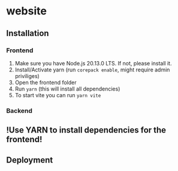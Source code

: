 # website

## Installation

### Frontend
1. Make sure you have Node.js 20.13.0 LTS. If not, please install it.
2. Install/Activate yarn (run `corepack enable`, might require admin priviliges)
3. Open the frontend folder
4. Run `yarn` (this will install all dependencies)
5. To start vite you can run `yarn vite`

### Backend


## !Use YARN to install dependencies for the frontend!


## Deployment

